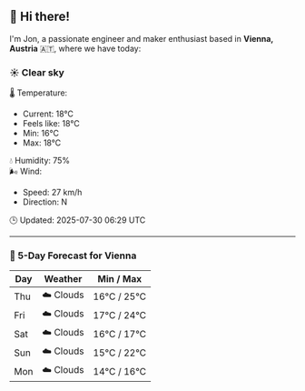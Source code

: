 ## 👋 Hi there!

I'm Jon, a passionate engineer and maker enthusiast based in **Vienna, Austria** 🇦🇹, where we have today:

### ☀️ Clear sky 

🌡️ Temperature: 
* Current: 18°C
* Feels like: 18°C
* Min: 16°C 
* Max: 18°C  

💧 Humidity: 75%  
🌬️ Wind: 
* Speed: 27 km/h 
* Direction: N  

🕒 Updated: 2025-07-30 06:29 UTC

---

### 📅 5-Day Forecast for Vienna

| Day | Weather | Min / Max |
|-----|---------|------------|
| Thu | ☁️ Clouds | 16°C / 25°C |
| Fri | ☁️ Clouds | 17°C / 24°C |
| Sat | ☁️ Clouds | 16°C / 17°C |
| Sun | ☁️ Clouds | 15°C / 22°C |
| Mon | ☁️ Clouds | 14°C / 16°C |

